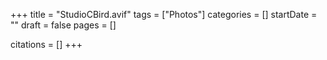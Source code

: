 +++
title = "StudioCBird.avif"
tags = ["Photos"]
categories = []
startDate = ""
draft = false
pages = []

citations = []
+++
